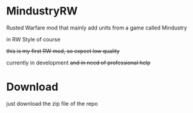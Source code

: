 # MindustryRW
Rusted Warfare mod that mainly add units from a game called Mindustry


in RW Style of course


~~this is my first RW mod, so expect low quality~~

currently in development
~~and in need of professional help~~
# Download
just download the zip file of the repo
